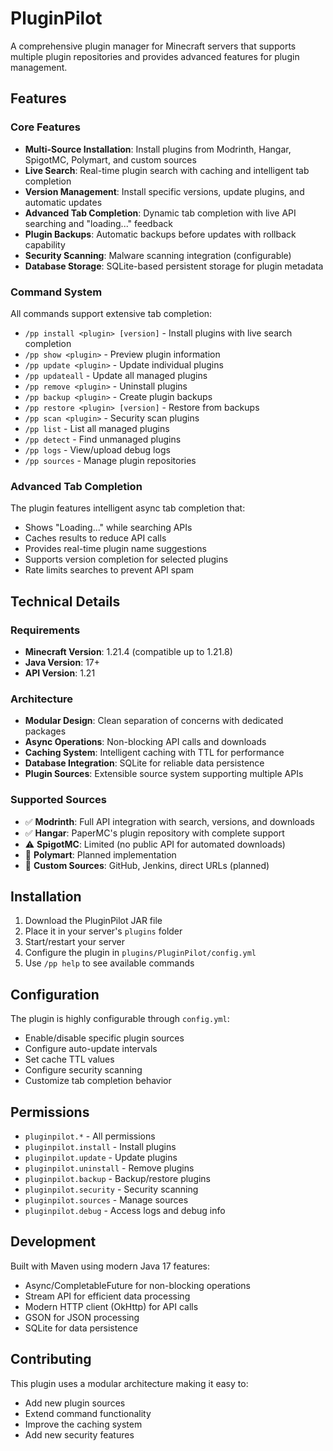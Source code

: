 # PluginPilot

A comprehensive plugin manager for Minecraft servers that supports multiple plugin repositories and provides advanced features for plugin management.

## Features

### Core Features
- **Multi-Source Installation**: Install plugins from Modrinth, Hangar, SpigotMC, Polymart, and custom sources
- **Live Search**: Real-time plugin search with caching and intelligent tab completion
- **Version Management**: Install specific versions, update plugins, and automatic updates
- **Advanced Tab Completion**: Dynamic tab completion with live API searching and "loading..." feedback
- **Plugin Backups**: Automatic backups before updates with rollback capability
- **Security Scanning**: Malware scanning integration (configurable)
- **Database Storage**: SQLite-based persistent storage for plugin metadata

### Command System
All commands support extensive tab completion:
- `/pp install <plugin> [version]` - Install plugins with live search completion
- `/pp show <plugin>` - Preview plugin information
- `/pp update <plugin>` - Update individual plugins
- `/pp updateall` - Update all managed plugins
- `/pp remove <plugin>` - Uninstall plugins
- `/pp backup <plugin>` - Create plugin backups
- `/pp restore <plugin> [version]` - Restore from backups
- `/pp scan <plugin>` - Security scan plugins
- `/pp list` - List all managed plugins
- `/pp detect` - Find unmanaged plugins
- `/pp logs` - View/upload debug logs
- `/pp sources` - Manage plugin repositories

### Advanced Tab Completion
The plugin features intelligent async tab completion that:
- Shows "Loading..." while searching APIs
- Caches results to reduce API calls
- Provides real-time plugin name suggestions
- Supports version completion for selected plugins
- Rate limits searches to prevent API spam

## Technical Details

### Requirements
- **Minecraft Version**: 1.21.4 (compatible up to 1.21.8)
- **Java Version**: 17+
- **API Version**: 1.21

### Architecture
- **Modular Design**: Clean separation of concerns with dedicated packages
- **Async Operations**: Non-blocking API calls and downloads
- **Caching System**: Intelligent caching with TTL for performance
- **Database Integration**: SQLite for reliable data persistence
- **Plugin Sources**: Extensible source system supporting multiple APIs

### Supported Sources
- ✅ **Modrinth**: Full API integration with search, versions, and downloads
- ✅ **Hangar**: PaperMC's plugin repository with complete support
- ⚠️ **SpigotMC**: Limited (no public API for automated downloads)
- 🚧 **Polymart**: Planned implementation
- 🚧 **Custom Sources**: GitHub, Jenkins, direct URLs (planned)

## Installation

1. Download the PluginPilot JAR file
2. Place it in your server's `plugins` folder
3. Start/restart your server
4. Configure the plugin in `plugins/PluginPilot/config.yml`
5. Use `/pp help` to see available commands

## Configuration

The plugin is highly configurable through `config.yml`:
- Enable/disable specific plugin sources
- Configure auto-update intervals
- Set cache TTL values
- Configure security scanning
- Customize tab completion behavior

## Permissions

- `pluginpilot.*` - All permissions
- `pluginpilot.install` - Install plugins
- `pluginpilot.update` - Update plugins
- `pluginpilot.uninstall` - Remove plugins
- `pluginpilot.backup` - Backup/restore plugins
- `pluginpilot.security` - Security scanning
- `pluginpilot.sources` - Manage sources
- `pluginpilot.debug` - Access logs and debug info

## Development

Built with Maven using modern Java 17 features:
- Async/CompletableFuture for non-blocking operations
- Stream API for efficient data processing
- Modern HTTP client (OkHttp) for API calls
- GSON for JSON processing
- SQLite for data persistence

## Contributing

This plugin uses a modular architecture making it easy to:
- Add new plugin sources
- Extend command functionality
- Improve the caching system
- Add new security features